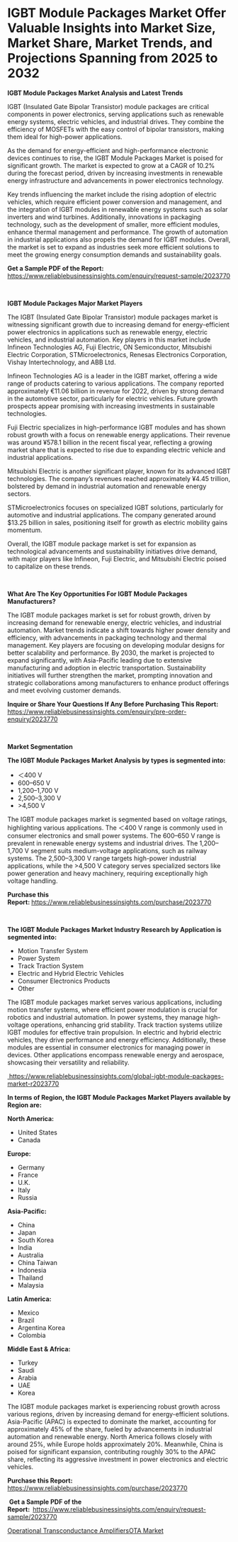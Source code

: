 <p><h1>IGBT Module Packages Market Offer Valuable Insights into Market Size, Market Share, Market Trends, and Projections Spanning from 2025 to 2032</h1></p><p><strong>IGBT Module Packages Market Analysis and Latest Trends</strong></p>
<p><p>IGBT (Insulated Gate Bipolar Transistor) module packages are critical components in power electronics, serving applications such as renewable energy systems, electric vehicles, and industrial drives. They combine the efficiency of MOSFETs with the easy control of bipolar transistors, making them ideal for high-power applications. </p><p>As the demand for energy-efficient and high-performance electronic devices continues to rise, the IGBT Module Packages Market is poised for significant growth. The market is expected to grow at a CAGR of 10.2% during the forecast period, driven by increasing investments in renewable energy infrastructure and advancements in power electronics technology.</p><p>Key trends influencing the market include the rising adoption of electric vehicles, which require efficient power conversion and management, and the integration of IGBT modules in renewable energy systems such as solar inverters and wind turbines. Additionally, innovations in packaging technology, such as the development of smaller, more efficient modules, enhance thermal management and performance. The growth of automation in industrial applications also propels the demand for IGBT modules. Overall, the market is set to expand as industries seek more efficient solutions to meet the growing energy consumption demands and sustainability goals.</p></p>
<p><strong>Get a Sample PDF of the Report:&nbsp;</strong> <a href="https://www.reliablebusinessinsights.com/enquiry/request-sample/2023770?utm_campaign=3080&utm_medium=2&utm_source=Github&utm_content=ia&utm_term=29032025&utm_id=igbt-module-packages">https://www.reliablebusinessinsights.com/enquiry/request-sample/2023770</a></p>
<p>&nbsp;</p>
<p><strong>IGBT Module Packages Major Market Players</strong></p>
<p><p>The IGBT (Insulated Gate Bipolar Transistor) module packages market is witnessing significant growth due to increasing demand for energy-efficient power electronics in applications such as renewable energy, electric vehicles, and industrial automation. Key players in this market include Infineon Technologies AG, Fuji Electric, ON Semiconductor, Mitsubishi Electric Corporation, STMicroelectronics, Renesas Electronics Corporation, Vishay Intertechnology, and ABB Ltd.</p><p>Infineon Technologies AG is a leader in the IGBT market, offering a wide range of products catering to various applications. The company reported approximately €11.06 billion in revenue for 2022, driven by strong demand in the automotive sector, particularly for electric vehicles. Future growth prospects appear promising with increasing investments in sustainable technologies.</p><p>Fuji Electric specializes in high-performance IGBT modules and has shown robust growth with a focus on renewable energy applications. Their revenue was around ¥578.1 billion in the recent fiscal year, reflecting a growing market share that is expected to rise due to expanding electric vehicle and industrial applications.</p><p>Mitsubishi Electric is another significant player, known for its advanced IGBT technologies. The company’s revenues reached approximately ¥4.45 trillion, bolstered by demand in industrial automation and renewable energy sectors.</p><p>STMicroelectronics focuses on specialized IGBT solutions, particularly for automotive and industrial applications. The company generated around $13.25 billion in sales, positioning itself for growth as electric mobility gains momentum.</p><p>Overall, the IGBT module package market is set for expansion as technological advancements and sustainability initiatives drive demand, with major players like Infineon, Fuji Electric, and Mitsubishi Electric poised to capitalize on these trends.</p></p>
<p>&nbsp;</p>
<p><strong>What Are The Key Opportunities For IGBT Module Packages Manufacturers?</strong></p>
<p><p>The IGBT module packages market is set for robust growth, driven by increasing demand for renewable energy, electric vehicles, and industrial automation. Market trends indicate a shift towards higher power density and efficiency, with advancements in packaging technology and thermal management. Key players are focusing on developing modular designs for better scalability and performance. By 2030, the market is projected to expand significantly, with Asia-Pacific leading due to extensive manufacturing and adoption in electric transportation. Sustainability initiatives will further strengthen the market, prompting innovation and strategic collaborations among manufacturers to enhance product offerings and meet evolving customer demands.</p></p>
<p><strong>Inquire or Share Your Questions If Any Before Purchasing This Report:</strong> <a href="https://www.reliablebusinessinsights.com/enquiry/pre-order-enquiry/2023770?utm_campaign=3080&utm_medium=2&utm_source=Github&utm_content=ia&utm_term=29032025&utm_id=igbt-module-packages">https://www.reliablebusinessinsights.com/enquiry/pre-order-enquiry/2023770</a></p>
<p>&nbsp;</p>
<p><strong>Market Segmentation</strong></p>
<p><strong>The IGBT Module Packages Market Analysis by types is segmented into:</strong></p>
<p><ul><li>＜400 V</li><li>600–650 V</li><li>1,200–1,700 V</li><li>2,500–3,300 V</li><li>>4,500 V</li></ul></p>
<p><p>The IGBT module packages market is segmented based on voltage ratings, highlighting various applications. The ＜400 V range is commonly used in consumer electronics and small power systems. The 600–650 V range is prevalent in renewable energy systems and industrial drives. The 1,200–1,700 V segment suits medium-voltage applications, such as railway systems. The 2,500–3,300 V range targets high-power industrial applications, while the >4,500 V category serves specialized sectors like power generation and heavy machinery, requiring exceptionally high voltage handling.</p></p>
<p><strong>Purchase this Report:&nbsp;</strong><a href="https://www.reliablebusinessinsights.com/purchase/2023770?utm_campaign=3080&utm_medium=2&utm_source=Github&utm_content=ia&utm_term=29032025&utm_id=igbt-module-packages">https://www.reliablebusinessinsights.com/purchase/2023770</a></p>
<p>&nbsp;</p>
<p><strong>The IGBT Module Packages Market Industry Research by Application is segmented into:</strong></p>
<p><ul><li>Motion Transfer System</li><li>Power System</li><li>Track Traction System</li><li>Electric and Hybrid Electric Vehicles</li><li>Consumer Electronics Products</li><li>Other</li></ul></p>
<p><p>The IGBT module packages market serves various applications, including motion transfer systems, where efficient power modulation is crucial for robotics and industrial automation. In power systems, they manage high-voltage operations, enhancing grid stability. Track traction systems utilize IGBT modules for effective train propulsion. In electric and hybrid electric vehicles, they drive performance and energy efficiency. Additionally, these modules are essential in consumer electronics for managing power in devices. Other applications encompass renewable energy and aerospace, showcasing their versatility and reliability.</p></p>
<p><a href="https://www.reliablebusinessinsights.com/global-igbt-module-packages-market-r2023770?utm_campaign=3080&utm_medium=2&utm_source=Github&utm_content=ia&utm_term=29032025&utm_id=igbt-module-packages">&nbsp;https://www.reliablebusinessinsights.com/global-igbt-module-packages-market-r2023770</a></p>
<p><strong>In terms of Region, the IGBT Module Packages Market Players available by Region are:</strong></p>
<p>
    <p> <strong> North America: </strong>
        <ul>
            <li>United States</li>
            <li>Canada</li>
        </ul>
        </p> 
    <p> <strong> Europe: </strong>
        <ul>
            <li>Germany</li>
            <li>France</li>
            <li>U.K.</li>
            <li>Italy</li>
            <li>Russia</li>
        </ul>
        </p> 
    <p> <strong> Asia-Pacific: </strong>
        <ul>
            <li>China</li>
            <li>Japan</li>
            <li>South Korea</li>
            <li>India</li>
            <li>Australia</li>
            <li>China Taiwan</li>
            <li>Indonesia</li>
            <li>Thailand</li>
            <li>Malaysia</li>
        </ul>
        </p> 
    <p> <strong> Latin America: </strong>
        <ul>
            <li>Mexico</li>
            <li>Brazil</li>
            <li>Argentina Korea</li>
            <li>Colombia</li>
        </ul>
        </p> 
    <p> <strong> Middle East & Africa: </strong>
        <ul>
            <li>Turkey</li>
            <li>Saudi</li>
            <li>Arabia</li>
            <li>UAE</li>
            <li>Korea</li>
        </ul>
    </p>
    </p>
<p><p>The IGBT module packages market is experiencing robust growth across various regions, driven by increasing demand for energy-efficient solutions. Asia-Pacific (APAC) is expected to dominate the market, accounting for approximately 45% of the share, fueled by advancements in industrial automation and renewable energy. North America follows closely with around 25%, while Europe holds approximately 20%. Meanwhile, China is poised for significant expansion, contributing roughly 30% to the APAC share, reflecting its aggressive investment in power electronics and electric vehicles.</p></p>
<p><strong>Purchase this Report: </strong><a href="https://www.reliablebusinessinsights.com/purchase/2023770?utm_campaign=3080&utm_medium=2&utm_source=Github&utm_content=ia&utm_term=29032025&utm_id=igbt-module-packages">https://www.reliablebusinessinsights.com/purchase/2023770</a></p>
<p>&nbsp;<strong>Get a Sample PDF of the Report:&nbsp;&nbsp;</strong><a href="https://www.reliablebusinessinsights.com/enquiry/request-sample/2023770?utm_campaign=3080&utm_medium=2&utm_source=Github&utm_content=ia&utm_term=29032025&utm_id=igbt-module-packages">https://www.reliablebusinessinsights.com/enquiry/request-sample/2023770</a></p>
<p><strong></strong></p>
<p><p><a href="https://github.com/kaddahblejc/Market-Research-Report-List-1/blob/main/operational-transconductance-amplifiersota-market.md?utm_campaign=3080&utm_medium=2&utm_source=Github&utm_content=ia&utm_term=29032025&utm_id=igbt-module-packages">Operational Transconductance AmplifiersOTA Market</a></p></p>